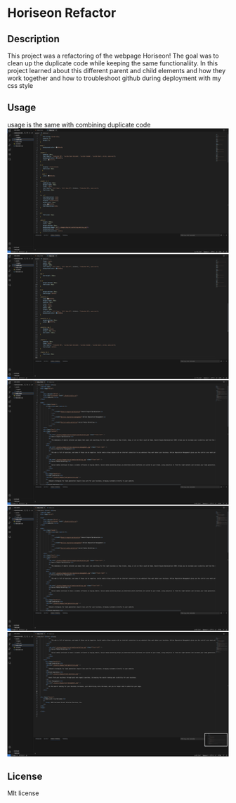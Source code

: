 # Horiseon Refactor

## Description

This project was a refactoring of the webpage Horiseon! The goal was to clean up the duplicate code while keeping the same functionaliity. In this project learned about this different parent and child elements and how they work together and how to troubleshoot github during deployment with my css style


## Usage

usage is the same with combining duplicate code
![alt text](assets/images/Screenshot%202023-08-31%20at%203.59.30%20PM.png) 
![alt text](assets/images/Screenshot%202023-08-31%20at%204.01.11%20PM.png)
![alt text](assets/images/Screenshot%202023-08-31%20at%204.01.22%20PM.png) 
![alt text](assets/images/Screenshot%202023-08-31%20at%204.01.22%20PM.png)
![alt text](assets/images/Screenshot%202023-08-31%20at%204.01.28%20PM.png)  



## License

MIt license





